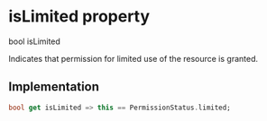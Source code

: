 


# isLimited property









bool isLimited
  




<p>Indicates that permission for limited use of the resource is granted.</p>



## Implementation

```dart
bool get isLimited => this == PermissionStatus.limited;
```








